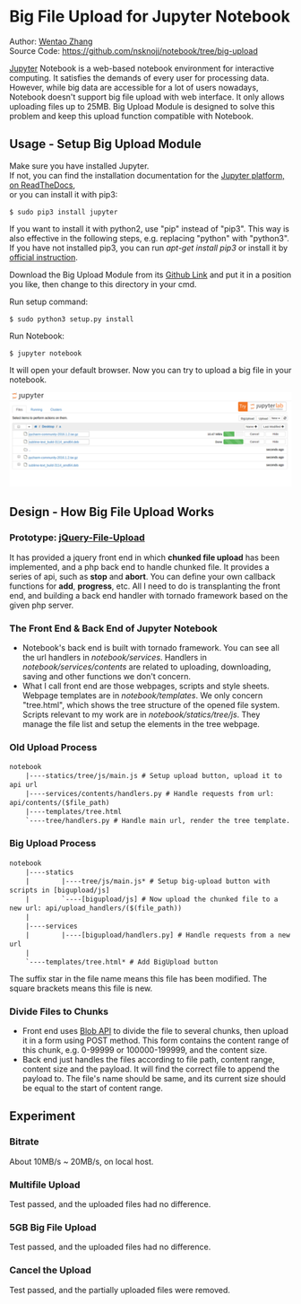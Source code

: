 # Big File Upload for Jupyter Notebook

Author: [Wentao Zhang](zwt@pku.edu.cn)  
Source Code: https://github.com/nsknojj/notebook/tree/big-upload

[Jupyter](http://jupyter.org/) Notebook is a web-based notebook environment for interactive computing. It satisfies the demands of every user for processing data. However, while big data are accessible for a lot of users nowadays, Notebook doesn't support big file upload with web interface. It only allows uploading files up to 25MB. Big Upload Module is designed to solve this problem and keep this upload function compatible with Notebook.

## Usage - Setup Big Upload Module
Make sure you have installed Jupyter.  
If not, you can find the installation documentation for the
[Jupyter platform, on ReadTheDocs](http://jupyter.readthedocs.org/en/latest/install.html),   
or you can install it with pip3:
```(python)
$ sudo pip3 install jupyter
```
If you want to install it with python2, use "pip" instead of "pip3". This way is also effective in the following steps, e.g. replacing "python" with "python3".
If you have not installed pip3, you can run *apt-get install pip3* or install it by [official instruction](https://pip.readthedocs.org/en/stable/installing/).  

Download the Big Upload Module from its [Github Link](https://github.com/nsknojj/notebook/tree/big-upload)  and put it in a position you like, then change to this directory in your cmd.  

Run setup command:
```(python)
$ sudo python3 setup.py install
```
Run Notebook:
```(python)
$ jupyter notebook
```
It will open your default browser. Now you can try to upload a big file in your notebook.    

![image](images/updemo.png)
## Design - How Big File Upload Works
### Prototype: [jQuery-File-Upload](https://github.com/blueimp/jQuery-File-Upload)
It has provided a jquery front end in which **chunked file upload** has been implemented, and a php back end to handle chunked file. It provides a series of api, such as **stop** and **abort**. You can define your own callback functions for **add**, **progress**, etc.  All I need to do is transplanting the front end, and building a back end handler with tornado framework based on the given php server.
### The Front End & Back End of Jupyter Notebook
* Notebook's back end is built with tornado framework. You can see all the url handlers in *notebook/services*. Handlers in *notebook/services/contents* are related to uploading, downloading, saving and other functions we don't concern.  
* What I call front end are those webpages, scripts and style sheets.   
Webpage templates are in *notebook/templates*. We only concern "tree.html", which shows the tree structure of the opened file system.  
Scripts relevant to my work are in *notebook/statics/tree/js*. They manage the file list and setup the elements in the tree webpage.  

### Old Upload Process
```(python)
notebook
    |----statics/tree/js/main.js # Setup upload button, upload it to api url
    |----services/contents/handlers.py # Handle requests from url: api/contents/($file_path)
    |----templates/tree.html
    `----tree/handlers.py # Handle main url, render the tree template.
```
### Big Upload Process
```(python)
notebook
    |----statics
    |        |----tree/js/main.js* # Setup big-upload button with scripts in [bigupload/js]
    |        `----[bigupload/js] # Now upload the chunked file to a new url: api/upload_handlers/($(file_path))
    |
    |----services
    |        |----[bigupload/handlers.py] # Handle requests from a new url
    |
    `----templates/tree.html* # Add BigUpload button
```
The suffix star in the file name means this file has been modified. The square brackets means this file is new.
### Divide Files to Chunks
* Front end uses [Blob API](https://developer.mozilla.org/en-US/docs/Web/API/Blob) to divide the file to several chunks, then upload it in a form using POST method. This form contains the content range of this chunk, e.g. 0-99999 or 100000-199999, and the content size.  
* Back end just handles the files according to file path, content range, content size and the payload. It will find the correct file to append the payload to. The file's name should be same, and its current size should be equal to the start of content range.

## Experiment
### Bitrate
About 10MB/s ~ 20MB/s, on local host.
### Multifile Upload
Test passed, and the uploaded files had no difference.
### 5GB Big File Upload
Test passed, and the uploaded files had no difference.
### Cancel the Upload
Test passed, and the partially uploaded files were removed.

